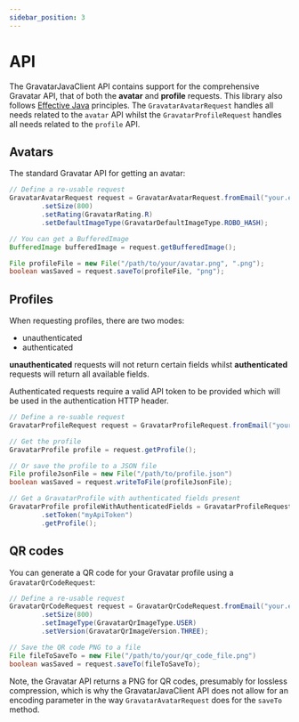 ```yaml
---
sidebar_position: 3
---
```


# API

The GravatarJavaClient API contains support for the comprehensive Gravatar API, that of both the **avatar** and **profile** requests. This
library also follows [Effective Java](https://www.amazon.com/Effective-Java-Joshua-Bloch/dp/0134685997) principles.
The `GravatarAvatarRequest` handles all needs related to the `avatar` API whilst the `GravatarProfileRequest` handles
all needs related to the `profile` API.

## Avatars

The standard Gravatar API for getting an avatar:

```java
// Define a re-usable request
GravatarAvatarRequest request = GravatarAvatarRequest.fromEmail("your.email@email.com")
        .setSize(800)
        .setRating(GravatarRating.R)
        .setDefaultImageType(GravatarDefaultImageType.ROBO_HASH);

// You can get a BufferedImage
BufferedImage bufferedImage = request.getBufferedImage();

File profileFile = new File("/path/to/your/avatar.png", ".png");
boolean wasSaved = request.saveTo(profileFile, "png");
```

## Profiles

When requesting profiles, there are two modes:

- unauthenticated
- authenticated

**unauthenticated** requests will not return certain fields whilst **authenticated** requests will return all available fields.

Authenticated requests require a valid API token to be provided which will be used in the authentication HTTP header.

```java
// Define a re-suable request
GravatarProfileRequest request = GravatarProfileRequest.fromEmail("your.email@email.com");

// Get the profile
GravatarProfile profile = request.getProfile();

// Or save the profile to a JSON file
File profileJsonFile = new File("/path/to/profile.json")
boolean wasSaved = request.writeToFile(profileJsonFile);

// Get a GravatarProfile with authenticated fields present
GravatarProfile profileWithAuthenticatedFields = GravatarProfileRequest.fromEmail("your.email@email.com")
        .setToken("myApiToken")
        .getProfile();
```

## QR codes

You can generate a QR code for your Gravatar profile using a `GravatarQrCodeRequest`:

```java
// Define a re-usable request
GravatarQrCodeRequest request = GravatarQrCodeRequest.fromEmail("your.email@email.com")
        .setSize(800)
        .setImageType(GravatarQrImageType.USER)
        .setVersion(GravatarQrImageVersion.THREE);

// Save the QR code PNG to a file
File fileToSaveTo = new File("/path/to/your/qr_code_file.png")
boolean wasSaved = request.saveTo(fileToSaveTo);
```

Note, the Gravatar API returns a PNG for QR codes, presumably for lossless compression, which is why the GravatarJavaClient API does not allow for an encoding parameter in the way `GravatarAvatarRequest` does for the `saveTo` method.
